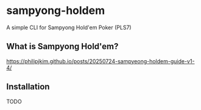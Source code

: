 # sampyong-holdem

A simple CLI for Sampyong Hold'em Poker (PLS7)

## What is Sampyong Hold'em?

https://philipjkim.github.io/posts/20250724-sampyeong-holdem-guide-v1-4/

## Installation

TODO
